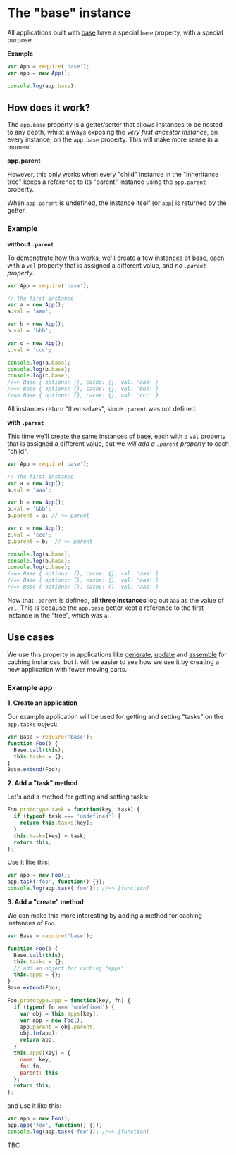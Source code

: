 # The "base" instance

All applications built with [base](https://github.com/node-base/base) have a special `base` property, with a special purpose.

**Example**

```js
var App = require('base');
var app = new App();

console.log(app.base);
```

## How does it work?

The `app.base` property is a getter/setter that allows instances to be nested to any depth, whilst always exposing the _very first ancestor instance_, on every instance, on the `app.base` property. This will make more sense in a moment.

**app.parent**

However, this only works when every "child" instance in the "inheritance tree" keeps a reference to its "parent" instance using the `app.parent` property.

When `app.parent` is undefined, the instance itself (or `app`) is returned by the getter.

### Example

**without `.parent`**

To demonstrate how this works, we'll create a few instances of [base](https://github.com/node-base/base), each with a `val` property that is assigned a different value, and _no `.parent` property_.

```js
var App = require('base');

// the first instance
var a = new App();
a.val = 'aaa';

var b = new App();
b.val = 'bbb';

var c = new App();
c.val = 'ccc';

console.log(a.base);
console.log(b.base);
console.log(c.base);
//=> Base { options: {}, cache: {}, val: 'aaa' }
//=> Base { options: {}, cache: {}, val: 'bbb' }
//=> Base { options: {}, cache: {}, val: 'ccc' }
```

All instances return "themselves", since `.parent` was not defined.

**with `.parent`**

This time we'll create the same instances of [base](https://github.com/node-base/base), each with a `val` property that is assigned a different value, but we _will add a `.parent` property_ to each "child".

```js
var App = require('base');

// the first instance
var a = new App();
a.val = 'aaa';

var b = new App();
b.val = 'bbb';
b.parent = a; // <= parent

var c = new App();
c.val = 'ccc';
c.parent = b;  // <= parent

console.log(a.base);
console.log(b.base);
console.log(c.base);
//=> Base { options: {}, cache: {}, val: 'aaa' }
//=> Base { options: {}, cache: {}, val: 'aaa' }
//=> Base { options: {}, cache: {}, val: 'aaa' }
```

Now that `.parent` is defined, **all three instances** log out `aaa` as the value of `val`. This is because the `app.base` getter kept a reference to the first instance in the "tree", which was `a`.

## Use cases

We use this property in applications like [generate](https://github.com/generate/generate), [update](https://github.com/update/update) and [assemble](https://github.com/assemble/assemble) for caching instances, but it will be easier to see how we use it by creating a new application with fewer moving parts.

### Example app

**1. Create an application**

Our example application will be used for getting and setting "tasks" on the `app.tasks` object:

```js
var Base = require('base');
function Foo() {
  Base.call(this);
  this.tasks = {};
}
Base.extend(Foo);
```

**2. Add a "task" method**

Let's add a method for getting and setting tasks:

```js
Foo.prototype.task = function(key, task) {
  if (typeof task === 'undefined') {
    return this.tasks[key];
  }
  this.tasks[key] = task;
  return this;
};
```

Use it like this:

```js
var app = new Foo();
app.task('foo', function() {});
console.log(app.task('foo')); //=> [function]
```

**3. Add a "create" method**

We can make this more interesting by adding a method for caching instances of `Foo`.

```js
var Base = require('base');

function Foo() {
  Base.call(this);
  this.tasks = {};
  // add an object for caching "apps"
  this.apps = {};
}
Base.extend(Foo);

Foo.prototype.app = function(key, fn) {
  if (typeof fn === 'undefined') {
    var obj = this.apps[key];
    var app = new Foo();
    app.parent = obj.parent;
    obj.fn(app);
    return app;
  }
  this.apps[key] = {
    name: key,
    fn: fn,
    parent: this
  };
  return this;
};
```

and use it like this:

```js
var app = new Foo();
app.app('foo', function() {});
console.log(app.task('foo')); //=> [function]
```

TBC